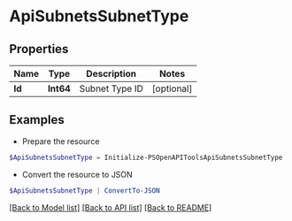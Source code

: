 # ApiSubnetsSubnetType
## Properties

Name | Type | Description | Notes
------------ | ------------- | ------------- | -------------
**Id** | **Int64** | Subnet Type ID | [optional] 

## Examples

- Prepare the resource
```powershell
$ApiSubnetsSubnetType = Initialize-PSOpenAPIToolsApiSubnetsSubnetType  -Id null
```

- Convert the resource to JSON
```powershell
$ApiSubnetsSubnetType | ConvertTo-JSON
```

[[Back to Model list]](../README.md#documentation-for-models) [[Back to API list]](../README.md#documentation-for-api-endpoints) [[Back to README]](../README.md)

